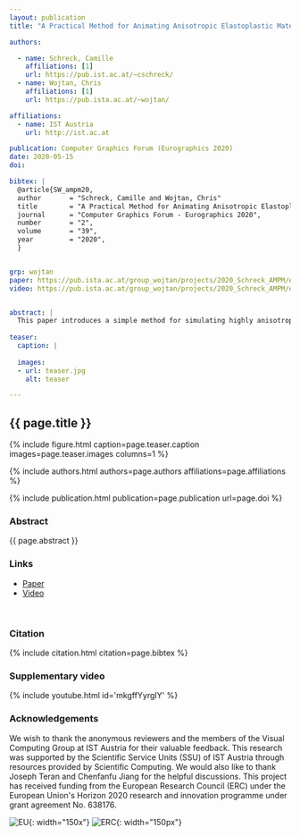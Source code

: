 ```yaml
---
layout: publication
title: "A Practical Method for Animating Anisotropic Elastoplastic Materials"

authors:

  - name: Schreck, Camille
    affiliations: [1]
    url: https://pub.ist.ac.at/~cschreck/
  - name: Wojtan, Chris
    affiliations: [1]
    url: https://pub.ista.ac.at/~wojtan/

affiliations:
  - name: IST Austria
    url: http://ist.ac.at	

publication: Computer Graphics Forum (Eurographics 2020)
date: 2020-05-15
doi: 

bibtex: |
  @article{SW_ampm20,
  author       = "Schreck, Camille and Wojtan, Chris"
  title        = "A Practical Method for Animating Anisotropic Elastoplastic Materials",
  journal      = "Computer Graphics Forum - Eurographics 2020",
  number       = "2",
  volume       = "39",
  year         = "2020",
  }


grp: wojtan
paper: https://pub.ista.ac.at/group_wojtan/projects/2020_Schreck_AMPM/eg2020_ampm_cameraready.pdf
video: https://pub.ista.ac.at/group_wojtan/projects/2020_Schreck_AMPM/eg2020_ampm_cameraready.mp4


abstract: |
  This paper introduces a simple method for simulating highly anisotropic elastoplastic material behaviors like the dissolution of fibrous phenomena (splintering wood, shredding bales of hay) and materials composed of large numbers of irregularly-shaped bodies (piles of twigs, pencils, or cards). We introduce a simple transformation of the anisotropic problem into an equivalent isotropic one, and we solve this new ``fictitious'' isotropic problem using an existing simulator based on the material point method. Our approach results in minimal changes to existing simulators, and it allows us to re-use popular isotropic plasticity models like the Drucker-Prager yield criterion instead of inventing new anisotropic plasticity models for every phenomenon we wish to simulate.
  
teaser:
  caption: |
    
  images:
  - url: teaser.jpg
    alt: teaser

---
```


## {{ page.title }}

{% include figure.html caption=page.teaser.caption images=page.teaser.images columns=1 %}

{% include authors.html authors=page.authors affiliations=page.affiliations %}

{% include publication.html publication=page.publication url=page.doi %}


### Abstract

{{ page.abstract }}

### Links

* [Paper](https://pub.ista.ac.at/group_wojtan/projects/2020_Schreck_AMPM/eg2020_ampm_cameraready.pdf)
* [Video](https://pub.ista.ac.at/group_wojtan/projects/2020_Schreck_AMPM/eg2020_ampm_cameraready.mp4)
<br>

### Citation

{% include citation.html citation=page.bibtex %}

### Supplementary video

{% include youtube.html id='mkgffYyrgIY' %}

### Acknowledgements

We wish to thank the anonymous reviewers and the members of the Visual Computing Group at IST Austria for their valuable feedback. This research was supported by the Scientific Service Units (SSU) of IST Austria through resources provided by Scientific Computing. We would also like to thank Joseph Teran and Chenfanfu Jiang for the helpful discussions.
This project has received funding from the European Research Council (ERC) under the European Union's Horizon 2020 research and innovation programme under grant agreement No. 638176.

![EU](flag_yellow_low.jpg){: width="150x"}
![ERC](LOGO-ERC.jpg){: width="150px"}